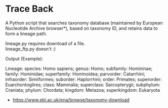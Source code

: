# Trace Back

A Python script that searches taxonomy database (maintained by European Nucleotide Archive browser*), based on taxonomy ID, and retains data to form a lineage path.

lineage.py requires download of a file. <br />
lineage_ftp.py doesn't :) <br />

Output (Example): 

Lineage: species: Homo sapiens; genus: Homo; subfamily: Homininae; family: Hominidae; superfamily: Hominoidea; parvorder: Catarrhini; infraorder: Simiiformes; suborder: Haplorrhini; order: Primates; superorder: Euarchontoglires; class: Mammalia; superclass: Sarcopterygii; subphylum: Craniata; phylum: Chordata; kingdom: Metazoa; superkingdom: Eukaryota

* https://www.ebi.ac.uk/ena/browse/taxonomy-download
